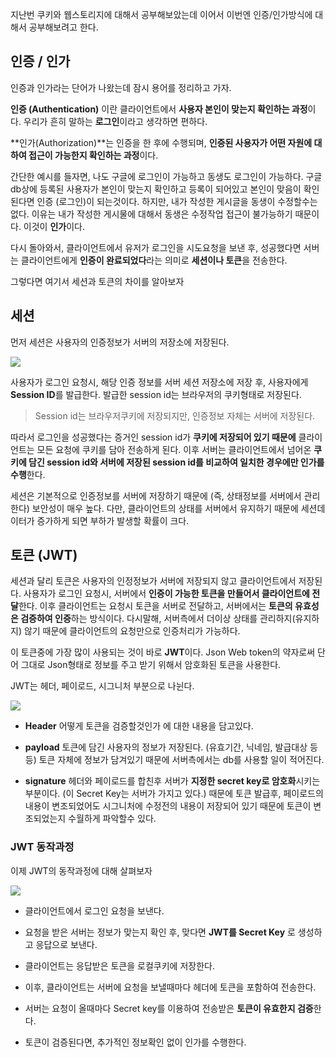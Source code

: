 지난번 쿠키와 웹스토리지에 대해서 공부해보았는데 이어서 이번엔 인증/인가방식에 대해서 공부해보려고 한다.

## 인증 / 인가

인증과 인가라는 단어가 나왔는데 잠시 용어를 정리하고 가자.

**인증 (Authentication)** 이란 클라이언트에서 **사용자 본인이 맞는지 확인하는 과정**이다.
우리가 흔히 말하는 **로그인**이라고 생각하면 편하다.

**인가(Authorization)**는 인증을 한 후에 수행되며, **인증된 사용자가 어떤 자원에 대하여 접근이 가능한지 확인하는 과정**이다.

간단한 예시를 들자면, 나도 구글에 로그인이 가능하고 동생도 로그인이 가능하다. 구글 db상에 등록된 사용자가 본인이 맞는지 확인하고 등록이 되어있고 본인이 맞음이 확인된다면 인증 (로그인)이 되는것이다.
하지만, 내가 작성한 게시글을 동생이 수정할수는 없다. 이유는 내가 작성한 게시물에 대해서 동생은 수정작업 접근이 불가능하기 때문이다. 이것이 **인가**이다.

다시 돌아와서, 클라이언트에서 유저가 로그인을 시도요청을 보낸 후, 성공했다면 서버는 클라이언트에게 **인증이 완료되었다**라는 의미로 **세션이나 토큰**을 전송한다.

그렇다면 여기서 세션과 토큰의 차이를 알아보자

## 세션

먼저 세션은 사용자의 인증정보가 서버의 저장소에 저장된다.

![](https://velog.velcdn.com/images/cnffjd95/post/1f80da0a-98be-4016-aefb-7538f345259c/image.png)

사용자가 로그인 요청시, 해당 인증 정보를 서버 세션 저장소에 저장 후, 사용자에게 **Session ID**를 발급한다. 발급한 session id는 브라우저의 쿠키형태로 저장된다.

> Session id는 브라우저쿠키에 저장되지만, 인증정보 자체는 서버에 저장된다.

따라서 로그인을 성공했다는 증거인 session id가 **쿠키에 저장되어 있기 때문에** 클라이언트는 모든 요청에 쿠키를 담아 전송하게 된다.
이후 서버는 클라이언트에서 넘어온 **쿠키에 담긴 session id와 서버에 저장된 session id를 비교하여 일치한 경우에만 인가를 수행**한다.

세션은 기본적으로 인증정보를 서버에 저장하기 때문에 (즉, 상태정보를 서버에서 관리한다) 보안성이 매우 높다. 다만, 클라이언트의 상태를 서버에서 유지하기 때문에 세션데이터가 증가하게 되면 부하가 발생할 확률이 크다.

## 토큰 (JWT)

세션과 달리 토큰은 사용자의 인정정보가 서버에 저장되지 않고 클라이언트에서 저장된다.
사용자가 로그인 요청시, 서버에서 **인증이 가능한 토큰을 만들어서 클라이언트에 전달**한다. 이후 클라이언트는 요청시 토큰을 서버로 전달하고, 서버에서는 **토큰의 유효성은 검증하여 인증**하는 방식이다.
다시말해, 서버측에서 더이상 상태를 관리하지(유지하지) 않기 때문에 클라이언트의 요청만으로 인증처리가 가능하다.

이 토큰중에 가장 많이 사용되는 것이 바로 **JWT**이다.
Json Web token의 약자로써 단어 그대로 Json형태로 정보를 주고 받기 위해서 암호화된 토큰을 사용한다.

JWT는 헤더, 페이로드, 시그니처 부분으로 나뉜다.

![](https://velog.velcdn.com/images/cnffjd95/post/040e5571-ebd2-421b-92d8-8cb4155e054f/image.png)

- **Header**
  어떻게 토큰을 검증할것인가 에 대한 내용을 담고있다.

- **payload**
  토큰에 담긴 사용자의 정보가 저장된다. (유효기간, 닉네임, 발급대상 등등)
  토큰 자체에 정보가 담겨있기 때문에 서버측에서는 db를 사용할 일이 적어진다.

- **signature**
  헤더와 페이로드를 합친후 서버가 **지정한 secret key로 암호화**시키는 부분이다. (이 Secret Key는 서버가 가지고 있다.)
  때문에 토큰 발급후, 페이로드의 내용이 변조되었어도 시그니처에 수정전의 내용이 저장되어 있기 때문에 토큰이 변조되었는지 수월하게 파악할수 있다.

### JWT 동작과정

이제 JWT의 동작과정에 대해 살펴보자

![](https://velog.velcdn.com/images/cnffjd95/post/786603bb-b367-4783-a3af-3d149db4dee6/image.png)

- 클라이언트에서 로그인 요청을 보낸다.

- 요청을 받은 서버는 정보가 맞는지 확인 후, 맞다면 **JWT를 Secret Key** 로 생성하고 응답으로 보낸다.

- 클라이언트는 응답받은 토큰을 로컬쿠키에 저장한다.

- 이후, 클라이언트는 서버에 요청을 보낼때마다 헤더에 토큰을 포함하여 전송한다.

- 서버는 요청이 올때마다 Secret key를 이용하여 전송받은 **토큰이 유효한지 검증**한다.

- 토큰이 검증된다면, 추가적인 정보확인 없이 인가를 수행한다.

